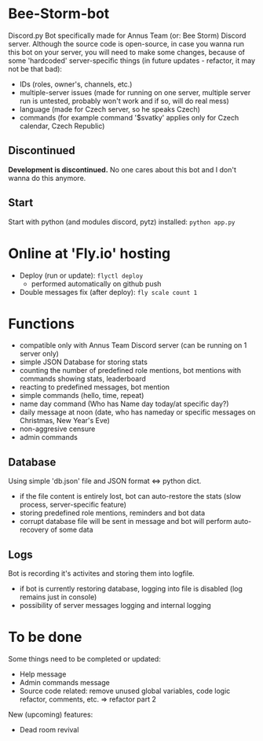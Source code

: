 # Bee-Storm-bot

Discord.py Bot specifically made for Annus Team (or: Bee Storm) Discord server. Although the source code is open-source, in case you wanna run this bot on your server, you will need to make some changes, because of some 'hardcoded' server-specific things (in future updates - refactor, it may not be that bad):
- IDs (roles, owner's, channels, etc.)
- multiple-server issues (made for running on one server, multiple server run is untested, probably won't work and if so, will do real mess)
- language (made for Czech server, so he speaks Czech)
- commands (for example command '$svatky' applies only for Czech calendar, Czech Republic)

## Discontinued

**Development is discontinued.** No one cares about this bot and I don't wanna do this anymore.

## Start
Start with python (and modules discord, pytz) installed:
`python app.py`

# Online at 'Fly.io' hosting

- Deploy (run or update): `flyctl deploy`
    - performed automatically on github push
- Double messages fix (after deploy): `fly scale count 1`

# Functions

- compatible only with Annus Team Discord server (can be running on 1 server only)
- simple JSON Database for storing stats
- counting the number of predefined role mentions, bot mentions with commands showing stats, leaderboard
- reacting to predefined messages, bot mention
- simple commands (hello, time, repeat)
- name day command (Who has Name day today/at specific day?)
- daily message at noon (date, who has nameday or specific messages on Christmas, New Year's Eve)
- non-aggresive censure
- admin commands

## Database

Using simple 'db.json' file and JSON format <=> python dict. 
- if the file content is entirely lost, bot can auto-restore the stats (slow process, server-specific feature)
- storing predefined role mentions, reminders and bot data
- corrupt database file will be sent in message and bot will perform auto-recovery of some data

## Logs

Bot is recording it's activites and storing them into logfile.
- if bot is currently restoring database, logging into file is disabled (log remains just in console)
- possibility of server messages logging and internal logging

# To be done
Some things need to be completed or updated:
- Help message
- Admin commands message
- Source code related: remove unused global variables, code logic refactor, comments, etc. => refactor part 2

New (upcoming) features:
- Dead room revival
